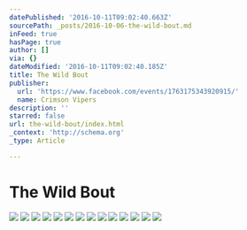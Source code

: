 ```yaml
---
datePublished: '2016-10-11T09:02:40.663Z'
sourcePath: _posts/2016-10-06-the-wild-bout.md
inFeed: true
hasPage: true
author: []
via: {}
dateModified: '2016-10-11T09:02:40.185Z'
title: The Wild Bout
publisher:
  url: 'https://www.facebook.com/events/1763175343920915/'
  name: Crimson Vipers
description: ''
starred: false
url: the-wild-bout/index.html
_context: 'http://schema.org'
_type: Article

---
```

# The Wild Bout
![](https://the-grid-user-content.s3-us-west-2.amazonaws.com/36d5df45-7208-427a-a828-aff5cc1c3788.jpg)
![](https://the-grid-user-content.s3-us-west-2.amazonaws.com/13450010-d9c7-40f4-94c5-7d216f3687fd.jpg)
![](https://the-grid-user-content.s3-us-west-2.amazonaws.com/6bc81f28-63f2-40f6-b429-046a8f8487f4.jpg)
![](https://the-grid-user-content.s3-us-west-2.amazonaws.com/fa31df0b-ccc8-4831-80d3-b5d8bd89f0e9.jpg)
![](https://the-grid-user-content.s3-us-west-2.amazonaws.com/0740ca4e-8f58-4466-961c-19661ec8a0f2.jpg)
![](https://the-grid-user-content.s3-us-west-2.amazonaws.com/cd46dc5c-2a25-49ed-b620-ad41d69776cf.jpg)
![](https://the-grid-user-content.s3-us-west-2.amazonaws.com/65d17e6b-ce66-463f-a390-71eaeaa3ed87.jpg)
![](https://the-grid-user-content.s3-us-west-2.amazonaws.com/22c9c941-e903-410d-9691-90f39de7074d.jpg)
![](https://the-grid-user-content.s3-us-west-2.amazonaws.com/9aa951fb-ea97-4e7e-88f2-c8b52937533a.jpg)
![](https://the-grid-user-content.s3-us-west-2.amazonaws.com/59b971b9-2f02-479e-81b1-140a3e0d9ac4.jpg)
![](https://the-grid-user-content.s3-us-west-2.amazonaws.com/34077d9a-737b-48ad-bebc-a9dd5003ca0c.jpg)
![](https://the-grid-user-content.s3-us-west-2.amazonaws.com/3457f679-504a-4e41-a6ba-95cfa9ba10b0.jpg)
![](https://the-grid-user-content.s3-us-west-2.amazonaws.com/7c1beaa1-c62c-4a17-a758-66a25e81412c.jpg)
![](https://the-grid-user-content.s3-us-west-2.amazonaws.com/dfea4b78-9fc4-4f3a-881e-3d46f1204eb8.jpg)